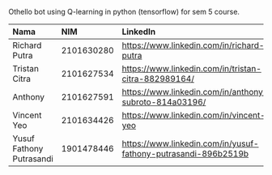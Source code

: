 Othello bot using Q-learning in python (tensorflow) for sem 5 course.

| Nama                     | NIM        | LinkedIn                                                       |
|:------------------------ |:---------- |:-------------------------------------------------------------- |
| Richard Putra            | 2101630280 | https://www.linkedin.com/in/richard-putra                      |
| Tristan Citra            | 2101627534 | https://www.linkedin.com/in/tristan-citra-882989164/           |
| Anthony                  | 2101627591 | https://www.linkedin.com/in/anthony-subroto-814a03196/         |
| Vincent Yeo              | 2101634426 | https://www.linkedin.com/in/vincent-yeo                        |
| Yusuf Fathony Putrasandi | 1901478446 | https://www.linkedin.com/in/yusuf-fathony-putrasandi-896b2519b |

